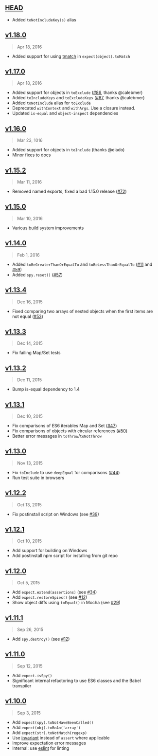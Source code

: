 ## [HEAD]

- Added `toNotIncludeKey(s)` alias

[HEAD]: https://github.com/mjackson/expect/compare/v1.18.0...HEAD

## [v1.18.0]
> Apr 18, 2016

- Added support for using [tmatch] in `expect(object).toMatch`

[v1.18.0]: https://github.com/mjackson/expect/compare/v1.17.0...v1.18.0
[tmatch]: https://github.com/tapjs/tmatch

## [v1.17.0]
> Apr 18, 2016

- Added support for objects in `toExclude` ([#86], thanks @calebmer)
- Added `toIncludeKeys` and `toExcludeKeys` ([#87], thanks @calebmer)
- Added `toNotInclude` alias for `toExclude`
- Deprecated `withContext` and `withArgs`. Use a closure instead.
- Updated `is-equal` and `object-inspect` dependencies

[v1.17.0]: https://github.com/mjackson/expect/compare/v1.16.0...v1.17.0
[#86]: https://github.com/mjackson/expect/pull/86
[#87]: https://github.com/mjackson/expect/pull/87

## [v1.16.0]
> Mar 23, 1016

- Added support for objects in `toInclude` (thanks @elado)
- Minor fixes to docs

[v1.16.0]: https://github.com/mjackson/expect/compare/v1.15.2...v1.16.0

## [v1.15.2]
> Mar 11, 2016

- Removed named exports, fixed a bad 1.15.0 release ([#72])

[#72]: https://github.com/mjackson/expect/issues/72
[v1.15.2]: https://github.com/mjackson/expect/compare/v1.15.0...v1.15.2

## [v1.15.0]
> Mar 10, 2016

- Various build system improvements

[v1.15.0]: https://github.com/mjackson/expect/compare/v1.14.0...v1.15.0

## [v1.14.0]
> Feb 1, 2016

- Added `toBeGreaterThanOrEqualTo` and `toBeLessThanOrEqualTo` ([#11] and [#59])
- Added `spy.reset()` ([#57])

[v1.14.0]: https://github.com/mjackson/expect/compare/v1.13.4...v1.14.0
[#11]: https://github.com/mjackson/expect/issues/11
[#59]: https://github.com/mjackson/expect/issues/59
[#57]: https://github.com/mjackson/expect/pull/57

## [v1.13.4]
> Dec 16, 2015

- Fixed comparing two arrays of nested objects when the first items are not equal ([#53])

[v1.13.4]: https://github.com/mjackson/expect/compare/v1.13.3...v1.13.4
[#53]: https://github.com/mjackson/expect/issues/53

## [v1.13.3]
> Dec 14, 2015

- Fix failing Map/Set tests

[v1.13.3]: https://github.com/mjackson/expect/compare/v1.13.2...v1.13.3

## [v1.13.2]
> Dec 11, 2015

- Bump is-equal dependency to 1.4

[v1.13.2]: https://github.com/mjackson/expect/compare/v1.13.1...v1.13.2

## [v1.13.1]
> Dec 10, 2015

- Fix comparisons of ES6 iterables Map and Set ([#47])
- Fix comparisons of objects with circular references ([#50])
- Better error messages in `toThrow`/`toNotThrow`

[v1.13.1]: https://github.com/mjackson/expect/compare/v1.13.0...v1.13.1
[#47]: https://github.com/mjackson/expect/issues/47
[#50]: https://github.com/mjackson/expect/issues/50

## [v1.13.0]
> Nov 13, 2015

- Fix `toInclude` to use `deepEqual` for comparisons ([#44])
- Run test suite in browsers

[v1.13.0]: https://github.com/mjackson/expect/compare/v1.12.2...v1.13.0
[#44]: https://github.com/mjackson/expect/issues/44

## [v1.12.2]
> Oct 13, 2015

- Fix postinstall script on Windows (see [#39])

[v1.12.2]: https://github.com/mjackson/expect/compare/v1.12.1...v1.12.2
[#39]: https://github.com/mjackson/expect/issues/39

## [v1.12.1]
> Oct 10, 2015

- Add support for building on Windows
- Add postinstall npm script for installing from git repo

[v1.12.1]: https://github.com/mjackson/expect/compare/v1.12.0...v1.12.1

## [v1.12.0]
> Oct 5, 2015

- Add `expect.extend(assertions)` (see [#34])
- Add `expect.restoreSpies()` (see [#12])
- Show object diffs using `toEqual()` in Mocha (see [#29])

[v1.12.0]: https://github.com/mjackson/expect/compare/v1.11.1...v1.12.0
[#29]: https://github.com/mjackson/expect/issues/29
[#34]: https://github.com/mjackson/expect/pull/34

## [v1.11.1]
> Sep 26, 2015

- Add `spy.destroy()` (see [#12])

[v1.11.1]: https://github.com/mjackson/expect/compare/v1.11.0...v1.11.1
[#12]: https://github.com/mjackson/expect/issues/12

## [v1.11.0]
> Sep 12, 2015

- Add `expect.isSpy()`
- Significant internal refactoring to use ES6 classes and the Babel transpiler

[v1.11.0]: https://github.com/mjackson/expect/compare/v1.10.0...v1.11.0

## [v1.10.0]
> Sep 3, 2015

- Add `expect(spy).toNotHaveBeenCalled()`
- Add `expect(obj).toBeAn('array')`
- Add `expect(str).toNotMatch(regexp)`
- Use [invariant](https://www.npmjs.com/package/invariant) instead of `assert` where applicable
- Improve expectation error messages
- Internal: use [eslint](https://www.npmjs.com/package/eslint) for linting

[v1.10.0]: https://github.com/mjackson/expect/compare/v1.9.0...v1.10.0
